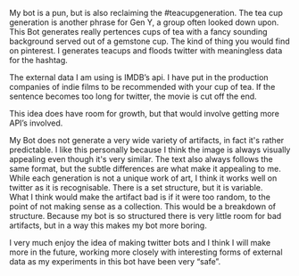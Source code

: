 My bot is a pun, but is also reclaiming the #teacupgeneration. The tea cup generation is another phrase for Gen Y, a group often looked down upon. This Bot generates really pertences cups of tea with a fancy sounding background served out of a gemstone cup. The kind of thing you would find on pinterest. I generates teacups and floods twitter with meaningless data for the hashtag. 

The external data I am using is IMDB’s api. I have put in the production companies of indie films to be recommended with your cup of tea. If the sentence becomes too long for twitter, the movie is cut off the end.

This idea does have room for growth, but that would involve getting more API’s involved. 

My Bot does not generate a very wide variety of artifacts, in fact it's rather predictable. I like this personally because I think the image is always visually appealing even though it's very similar. The text also always follows the same format, but the subtle differences are what make it appealing to me. While each generation is not a unique work of art, I think it works well on twitter as it is recognisable. There is a set structure, but it is variable.  
What I think would make the artifact bad is if it were too random, to the point of not making sense as a collection. This would be a breakdown of structure. Because my bot is so structured there is very little room for bad artifacts, but in a way this makes my bot more boring. 

 I very much enjoy the idea of making twitter bots and I think I will make more in the future, working more closely with interesting forms of external data as my experiments in this bot have been very “safe”.
